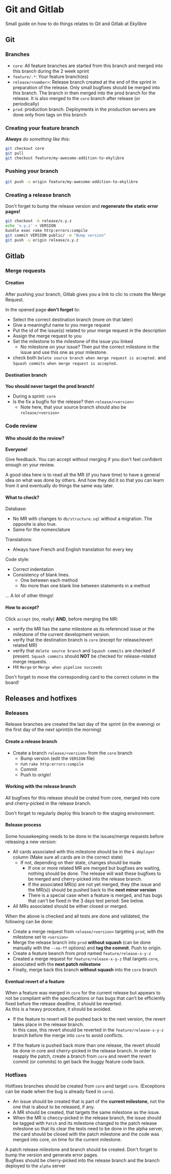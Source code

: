 # Git and Gitlab

Small guide on how to do things relates to Git and Gitlab at Ekylibre

## Git

### Branches

- `core`: All feature branches are started from this branch and merged
  into this branch during the 2 week sprint
- `feature/.*`: Your feature branch(es)
- `release/<number>`: Release branch created at the end of the sprint in
  preparation of the release. Only small bugfixes should be merged into
  this branch. The branch in then merged into the prod branch for the
  release. It is also merged to the `core` branch after release (or
  periodically)
- `prod`: production branch. Deployments in the production servers are
  done only from tags on this branch
  
### Creating your feature branch

*__Always__ do something like this:*

``` bash
git checkout core
git pull
git checkout feature/my-awesome-addition-to-ekylibre
```

### Pushing your branch

``` bash
git push -u origin feature/my-awesome-addition-to-ekylibre
```

### Creating a release branch

Don't forget to bump the release version and __regenerate the static error pages!__

```bash
git checkout -b release/x.y.z
echo 'x.y.z' > VERSION
bundle exec rake http:errors:compile
git commit VERSION public/ -m "Bump version"
git push -u origin release/x.y.z
``` 

## Gitlab

### Merge requests

#### Creation
 
After pushing your branch, Gitlab gives you a link to clic to create the
Merge Request.

In the opened page **don't forget** to:
- Select the correct destination branch (more on that later)
- Give a meaningful name to you merge request
- Put the id of the issue(s) related to your merge request in the
  description
- Assign the merge request to you
- Set the milestone to the milestone of the issue you linked
  - No milestone on your issue? Then put the correct milestone in the
    issue and use this one as your milestone.
- check both `Delete source branch when merge request is accepted.` and
  `Squash commits when merge request is accepted.`

#### Destination branch

**You should never target the prod branch!**

- During a sprint: `core`
- Is the fix a bugfix for the release? then `release/<version>`
  - Note here, that your source branch should also be
    `release/<version>`

### Code review

#### Who should do the review?

__Everyone!__

Give feedback. You can accept without merging if you don't feel
confident enough on your review.

A good idea here is to read all the MR (if you have time) to have a
general idea on what was done by others. And how they did it so that you
can learn from it and eventually do things the same way later.

#### What to check?

Database: 
- No MR with changes to `db/structure.sql` without a migration. The
  opposite is also true.
- Same for the nomenclature

Translations:
- Always have French and English translation for every key

Code style:
- Correct indentation
- Consistency of blank lines.
  - One between each method
  - No more than one blank line between statements in a method

... A lot of other things!

#### How to accept?

Click `accept` (no, really) __AND__, before merging the MR:
- verify the MR has the same milestone as its referenced issue or the milestone of the current development version.
- verify that the destination branch is `core` (except for release/revert related MR)
- verify that `delete source branch` and `Squash commits` are checked if present. `Squash commits` should __NOT__ be checked for release-related merge requests.
- Hit `Merge` or `Merge when pipeline succeeds`

Don't forget to move the corresponding card to the correct column in the board!

## Releases and hotfixes

### Releases

Release branches are created the last day of the sprint (in the evening) or the first day of the next sprint(in the morning)

#### Create a release branch

- Create a branch `release/<version>` from the `core` branch
  - Bump version (edit the `VERSION` file)
  - run `rake http:errors:compile`
  - Commit
  - Push to origin!

#### Working with the release branch

All bugfixes for this release should be crated from core, merged into core and cherry-picked in the release branch.

Don't forget to regularly deploy this branch to the staging environment.

#### Release process

Some housekeeping needs to be done in the issues/merge requests before releasing a new version:
- All cards associated with this milestone should be in the `À déployer` column (Make sure all cards are in the correct state)
    - If not, depending on their state, changes should be made
        - If one or more related MR are merged but bugfixes are waiting, nothing should be done. The release will wait these bugfixes to be merged and cherry-picked into the release branch.
        - If the associated MR(s) are not yet merged, they (the issue and the MR(s)) should be pushed back to the __next minor version__
        - There is a special case when a feature is merged, and has bugs that can't be fixed in the 3 days test period: See below.
- All MRs associated should be either closed or merged.

When the above is checked and all tests are done and validated, the following can be done:
- Create a merge request from `release/<version>` targeting `prod`, with the milestone set to `<version>`
- Merge the release branch into `prod` __without squash__ (can be done manually with the `--no-ff` options) and __tag the commit__. Push to origin.
- Create a feature beanch from prod named `feature/release-x-y-z`
- Created a merge request for `feature/release-x-y-z` that targets `core`, associated with the __next patch milestone__
- Finally, merge back this branch __without squash__ into the `core` branch

#### Eventual revert of a feature

When a feature was merged in `core` for the current release but appears to not be compliant with the specifications or has bugs that can't be efficiently fixed befure the release deadline, it should be reverted.  
As this is a heavy procedure, it should be avoided.

- If the feature to revert will be pushed back to the next version, the revert takes place in the release branch.  
In this case, this revert should be reverted in the `feature/release-x-y-z` branch before the merge into `core` to avoid conflicts.

- If the feature is pushed back more than one release, the revert should be done in core and cherry-picked in the release branch.
In order to reapply the patch, create a branch from `core` and revert the revert commit (or commits) to get back the buggy feature code back.

### Hotfixes

Hotfixes branches should be created from `core` and target `core`. (Exceptions can be made when the bug is already fixed in `core`).
- An issue should be created that is part of the __current milestone__, not the one that is about to be released, if any.
- A MR should be created, that targets the same milestone as the issue.
- When the MR is checcy-picked in the release branch, the issue should be tagged with `Patch` and its milestone changed to the patch release milestone so that its clear the tests need to be done in the alpha server, the card should be closed with the patch milestone and the code was merged into core, on time for the current milestone.  

A patch release milestone and branch should be created. Don't forget to bump the version and generate error pages.  
Bugfixes should be cherry-picked into the release branch and the branch deployed to the `alpha` server